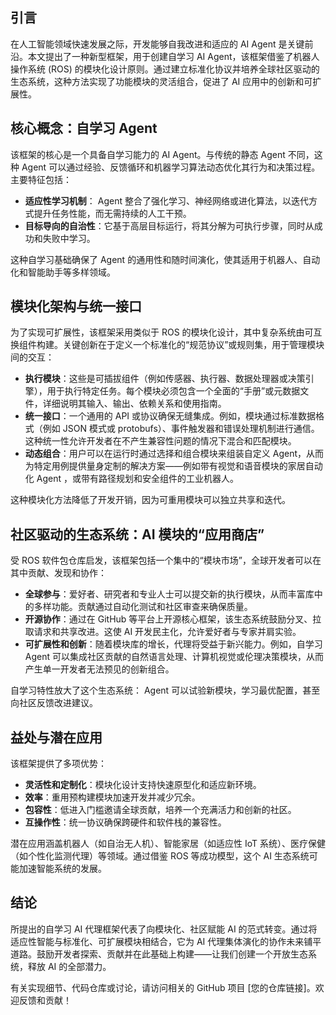 ## 引言

在人工智能领域快速发展之际，开发能够自我改进和适应的 AI Agent 是关键前沿。本文提出了一种新型框架，用于创建自学习 AI Agent，该框架借鉴了机器人操作系统 (ROS) 的模块化设计原则。通过建立标准化协议并培养全球社区驱动的生态系统，这种方法实现了功能模块的灵活组合，促进了 AI 应用中的创新和可扩展性。

## 核心概念：自学习 Agent

该框架的核心是一个具备自学习能力的 AI Agent。与传统的静态 Agent 不同，这种 Agent 可以通过经验、反馈循环和机器学习算法动态优化其行为和决策过程。主要特征包括：

- **适应性学习机制**： Agent 整合了强化学习、神经网络或进化算法，以迭代方式提升任务性能，而无需持续的人工干预。
- **目标导向的自治性**：它基于高层目标运行，将其分解为可执行步骤，同时从成功和失败中学习。

这种自学习基础确保了 Agent 的通用性和随时间演化，使其适用于机器人、自动化和智能助手等多样领域。

## 模块化架构与统一接口

为了实现可扩展性，该框架采用类似于 ROS 的模块化设计，其中复杂系统由可互换组件构建。关键创新在于定义一个标准化的“规范协议”或规则集，用于管理模块间的交互：

- **执行模块**：这些是可插拔组件（例如传感器、执行器、数据处理器或决策引擎），用于执行特定任务。每个模块必须包含一个全面的“手册”或元数据文件，详细说明其输入、输出、依赖关系和使用指南。
- **统一接口**：一个通用的 API 或协议确保无缝集成。例如，模块通过标准数据格式（例如 JSON 模式或 protobufs）、事件触发器和错误处理机制进行通信。这种统一性允许开发者在不产生兼容性问题的情况下混合和匹配模块。
- **动态组合**：用户可以在运行时通过选择和组合模块来组装自定义 Agent，从而为特定用例提供量身定制的解决方案——例如带有视觉和语音模块的家居自动化 Agent ，或带有路径规划和安全组件的工业机器人。

这种模块化方法降低了开发开销，因为可重用模块可以独立共享和迭代。

## 社区驱动的生态系统：AI 模块的“应用商店”

受 ROS 软件包仓库启发，该框架包括一个集中的“模块市场”，全球开发者可以在其中贡献、发现和协作：

- **全球参与**：爱好者、研究者和专业人士可以提交新的执行模块，从而丰富库中的多样功能。贡献通过自动化测试和社区审查来确保质量。
- **开源协作**：通过在 GitHub 等平台上开源核心框架，该生态系统鼓励分叉、拉取请求和共享改进。这使 AI 开发民主化，允许爱好者与专家并肩实验。
- **可扩展性和创新**：随着模块库的增长，代理将受益于新兴能力。例如，自学习 Agent 可以集成社区贡献的自然语言处理、计算机视觉或伦理决策模块，从而产生单一开发者无法预见的创新组合。

自学习特性放大了这个生态系统： Agent 可以试验新模块，学习最优配置，甚至向社区反馈改进建议。

## 益处与潜在应用

该框架提供了多项优势：

- **灵活性和定制化**：模块化设计支持快速原型化和适应新环境。
- **效率**：重用预构建模块加速开发并减少冗余。
- **包容性**：低进入门槛邀请全球贡献，培养一个充满活力和创新的社区。
- **互操作性**：统一协议确保跨硬件和软件栈的兼容性。

潜在应用涵盖机器人（如自治无人机）、智能家居（如适应性 IoT 系统）、医疗保健（如个性化监测代理）等领域。通过借鉴 ROS 等成功模型，这个 AI 生态系统可能加速智能系统的发展。

## 结论

所提出的自学习 AI 代理框架代表了向模块化、社区赋能 AI 的范式转变。通过将适应性智能与标准化、可扩展模块相结合，它为 AI 代理集体演化的协作未来铺平道路。鼓励开发者探索、贡献并在此基础上构建——让我们创建一个开放生态系统，释放 AI 的全部潜力。

有关实现细节、代码仓库或讨论，请访问相关的 GitHub 项目 [您的仓库链接]。欢迎反馈和贡献！